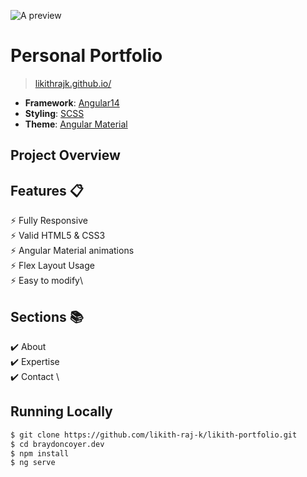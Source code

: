 ![A preview](https://github.com/nirajprakash/nirajprakash.github.io/blob/main/images/banner.png)

# Personal Portfolio 
> [likithrajk.github.io/](https://likithrajk.github.io/)

- **Framework**: [Angular14](https://angular.io/)
- **Styling**: [SCSS](https://sass-lang.com/)
- **Theme**: [Angular Material](https://material.angular.io/)

## Project Overview

## Features 📋
⚡️ Fully Responsive\
⚡️ Valid HTML5 & CSS3\
⚡️ Angular Material animations\
⚡️ Flex Layout Usage\
⚡️ Easy to modify\

## Sections 📚
✔️ About\
✔️ Expertise \
✔️ Contact \

## Running Locally

```bash
$ git clone https://github.com/likith-raj-k/likith-portfolio.git
$ cd braydoncoyer.dev
$ npm install
$ ng serve
```
